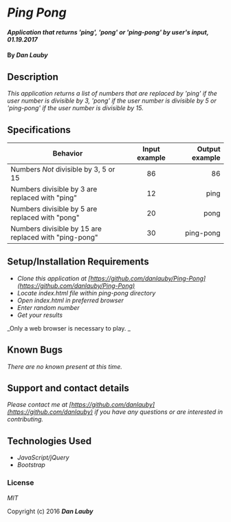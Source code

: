 # _Ping Pong_

#### _Application that returns 'ping', 'pong' or 'ping-pong' by user's input, 01.19.2017_

#### By _**Dan Lauby**_

## Description

_This application returns a list of numbers that are replaced by 'ping' if the user number is divisible by 3, 'pong' if the user number is divisible by 5 or 'ping-pong' if the user number is divisible by 15._

## Specifications

| Behavior   |     Input example      |  Output example |
|------------|:----------------------:|----------------:|
| Numbers _Not_ divisible by 3, 5 or 15 |  86 | 86 |
| Numbers divisible by 3 are replaced with "ping" |  12 | ping |
| Numbers divisible by 5 are replaced with "pong" |    20   |   pong |
| Numbers divisible by 15 are replaced with "ping-pong" | 30 |    ping-pong |

## Setup/Installation Requirements

* _Clone this application at [https://github.com/danlauby/Ping-Pong](https://github.com/danlauby/Ping-Pong)_
* _Locate index.html file within ping-pong directory_
* _Open index.html in preferred browser_
* _Enter random number_
* _Get your results_

_Only a web browser is necessary to play. _

## Known Bugs

_There are no known present at this time._

## Support and contact details

_Please contact me at [https://github.com/danlauby](https://github.com/danlauby) if you have any questions or are interested in contributing._

## Technologies Used

* _JavaScript/jQuery_
* _Bootstrap_

### License

*MIT*

Copyright (c) 2016 **_Dan Lauby_**
